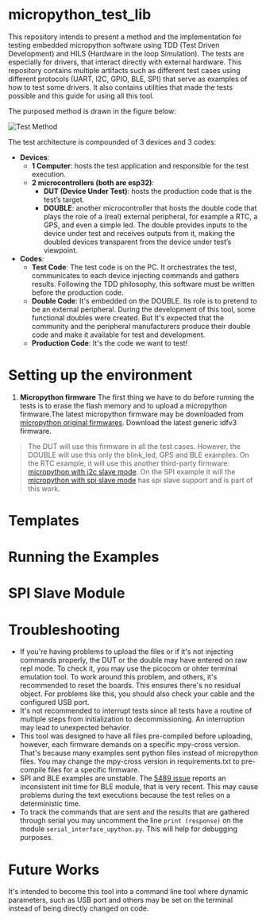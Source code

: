 # micropython_test_lib

This repository intends to present a method and the implementation for testing embedded micropython software using TDD (Test Driven Development) and HILS (Hardware in the loop Simulation). The tests are especially for drivers, that interact directly with external hardware. This repository contains multiple artifacts such as different test cases using different protocols (UART, I2C, GPIO, BLE, SPI) that serve as examples of how to test some drivers. It also contains utilities that made the tests possible and this guide for using all this tool.

The purposed method is drawn in the figure below:

![Test Method](https://github.com/saramonteiro/micropython_test_lib/blob/master/method.png)

The test architecture is compounded of 3 devices and
3 codes: 
* **Devices**:
  * **1 Computer**: hosts the test application and responsible for the test execution.
  * **2 microcontrollers (both are esp32)**: 
    * **DUT (Device Under Test)**: hosts the production code that is the test’s target.
    * **DOUBLE**: another microcontroller that hosts the double code that plays the role of a (real) external peripheral, for example a RTC, a GPS, and even a simple led. The double provides inputs to the device under test and receives outputs from it, making the doubled devices transparent from the device under test’s viewpoint.
* **Codes**:
  *  **Test Code**: The test code is on the PC. It orchestrates the test, communicates to each device injecting commands and gathers results. Following the TDD philosophy, this software must be written before the production code. 
  *  **Double Code**: It's embedded on the DOUBLE. Its role is to pretend to be an external peripheral. During the development of this tool, some functional doubles were created. But It's expected that the community and the peripheral manufacturers produce their double code and make it available for test and development. 
  *  **Production Code**: It's the code we want to test!
  
# Setting up the environment

1. **Micropython firmware**
  The first thing we have to do before running the tests is to erase the flash memory and to upload a micropython firmware.The latest micropython firmware may be downloaded from [micropython original firmwares](http://micropython.org/download#esp32). Download the latest generic idfv3 firmware.
> The DUT will use this firmware in all the test cases. However, the DOUBLE will use this only the blink_led, GPS and BLE examples. On the RTC example, it will use this another third-party firmware: [micropython with i2c slave mode](https://github.com/loboris/MicroPython_ESP32_psRAM_LoBo/wiki/firmwares). On the SPI example it will the [micropython with spi slave mode](https://github.com/saramonteiro/micropython_test_lib/tree/master/SPI/pre-built-firmware) has spi slave support and is part of this work.

# Templates

# Running the Examples

# SPI Slave Module

# Troubleshooting

* If you're having problems to upload the files or if it's not injecting commands properly, the DUT or the double may have entered on raw repl mode. To check it, you may use the picocom or ohter terminal emulation tool. To work around this problem, and others, it's recommended to reset the boards.  This ensures there's no residual object. For problems like this, you should also check your cable and the configured USB port.  
* It's not recommended to interrupt tests since all tests have a routine of multiple steps from initialization to decommissioning. An interruption may lead to unexpected behavior. 
* This tool was designed to have all files pre-compiled before uploading, however, each firmware demands on a specific mpy-cross version. That's because many examples sent python files instead of micropython files. You may change the mpy-cross version in requirements.txt to pre-compile files for a specific firmware.
* SPI and BLE examples are unstable. The [5489 issue](https://github.com/micropython/micropython/issues/5489) reports an inconsistent init time for BLE module, that is very recent. This may cause problems during the text executions because the test relies on a deterministic time.   
* To track the commands that are sent and the results that are gathered through serial you may uncomment the line ```print (response)``` on the module ```serial_interface_upython.py```. This will help for debugging purposes.

# Future Works

It's intended to become this tool into a command line tool where dynamic parameters, such as USB port and others may be set on the terminal instead of being directly changed on code.  
